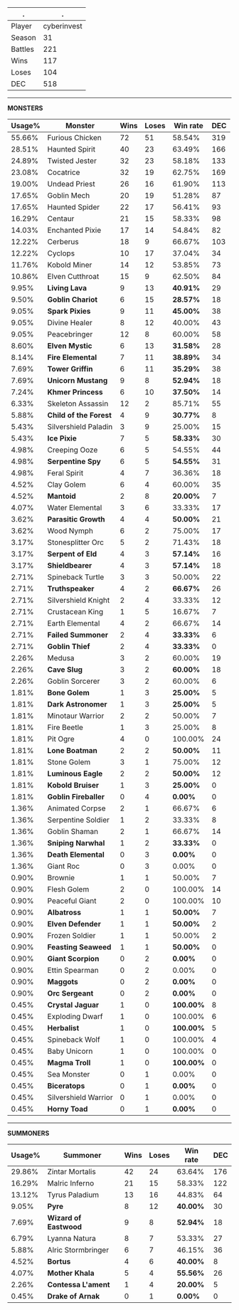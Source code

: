 .|.
|-|-
Player|cyberinvest
Season|31
Battles|221
Wins|117
Loses|104
DEC|518

---
**MONSTERS**

Usage%|Monster|Wins|Loses|Win rate|DEC|
-|-|-|-|-|-|
55.66%|Furious Chicken|72|51|58.54%|319|
28.51%|Haunted Spirit|40|23|63.49%|166|
24.89%|Twisted Jester|32|23|58.18%|133|
23.08%|Cocatrice|32|19|62.75%|169|
19.00%|Undead Priest|26|16|61.90%|113|
17.65%|Goblin Mech|20|19|51.28%|87|
17.65%|Haunted Spider|22|17|56.41%|93|
16.29%|Centaur|21|15|58.33%|98|
14.03%|Enchanted Pixie|17|14|54.84%|82|
12.22%|Cerberus|18|9|66.67%|103|
12.22%|Cyclops|10|17|37.04%|34|
11.76%|Kobold Miner|14|12|53.85%|73|
10.86%|Elven Cutthroat|15|9|62.50%|84|
9.95%|**Living Lava**|9|13|**40.91%**|29|
9.50%|**Goblin Chariot**|6|15|**28.57%**|18|
9.05%|**Spark Pixies**|9|11|**45.00%**|38|
9.05%|Divine Healer|8|12|40.00%|43|
9.05%|Peacebringer|12|8|60.00%|58|
8.60%|**Elven Mystic**|6|13|**31.58%**|28|
8.14%|**Fire Elemental**|7|11|**38.89%**|34|
7.69%|**Tower Griffin**|6|11|**35.29%**|38|
7.69%|**Unicorn Mustang**|9|8|**52.94%**|18|
7.24%|**Khmer Princess**|6|10|**37.50%**|14|
6.33%|Skeleton Assassin|12|2|85.71%|55|
5.88%|**Child of the Forest**|4|9|**30.77%**|8|
5.43%|Silvershield Paladin|3|9|25.00%|15|
5.43%|**Ice Pixie**|7|5|**58.33%**|30|
4.98%|Creeping Ooze|6|5|54.55%|44|
4.98%|**Serpentine Spy**|6|5|**54.55%**|31|
4.98%|Feral Spirit|4|7|36.36%|18|
4.52%|Clay Golem|6|4|60.00%|35|
4.52%|**Mantoid**|2|8|**20.00%**|7|
4.07%|Water Elemental|3|6|33.33%|17|
3.62%|**Parasitic Growth**|4|4|**50.00%**|21|
3.62%|Wood Nymph|6|2|75.00%|17|
3.17%|Stonesplitter Orc|5|2|71.43%|18|
3.17%|**Serpent of Eld**|4|3|**57.14%**|16|
3.17%|**Shieldbearer**|4|3|**57.14%**|18|
2.71%|Spineback Turtle|3|3|50.00%|22|
2.71%|**Truthspeaker**|4|2|**66.67%**|26|
2.71%|Silvershield Knight|2|4|33.33%|12|
2.71%|Crustacean King|1|5|16.67%|7|
2.71%|Earth Elemental|4|2|66.67%|14|
2.71%|**Failed Summoner**|2|4|**33.33%**|6|
2.71%|**Goblin Thief**|2|4|**33.33%**|0|
2.26%|Medusa|3|2|60.00%|19|
2.26%|**Cave Slug**|3|2|**60.00%**|18|
2.26%|Goblin Sorcerer|3|2|60.00%|6|
1.81%|**Bone Golem**|1|3|**25.00%**|5|
1.81%|**Dark Astronomer**|1|3|**25.00%**|5|
1.81%|Minotaur Warrior|2|2|50.00%|7|
1.81%|Fire Beetle|1|3|25.00%|8|
1.81%|Pit Ogre|4|0|100.00%|24|
1.81%|**Lone Boatman**|2|2|**50.00%**|11|
1.81%|Stone Golem|3|1|75.00%|12|
1.81%|**Luminous Eagle**|2|2|**50.00%**|12|
1.81%|**Kobold Bruiser**|1|3|**25.00%**|0|
1.81%|**Goblin Fireballer**|0|4|**0.00%**|0|
1.36%|Animated Corpse|2|1|66.67%|6|
1.36%|Serpentine Soldier|1|2|33.33%|8|
1.36%|Goblin Shaman|2|1|66.67%|14|
1.36%|**Sniping Narwhal**|1|2|**33.33%**|0|
1.36%|**Death Elemental**|0|3|**0.00%**|0|
1.36%|Giant Roc|0|3|0.00%|0|
0.90%|Brownie|1|1|50.00%|7|
0.90%|Flesh Golem|2|0|100.00%|14|
0.90%|Peaceful Giant|2|0|100.00%|10|
0.90%|**Albatross**|1|1|**50.00%**|7|
0.90%|**Elven Defender**|1|1|**50.00%**|2|
0.90%|Frozen Soldier|1|1|50.00%|2|
0.90%|**Feasting Seaweed**|1|1|**50.00%**|0|
0.90%|**Giant Scorpion**|0|2|**0.00%**|0|
0.90%|Ettin Spearman|0|2|0.00%|0|
0.90%|**Maggots**|0|2|**0.00%**|0|
0.90%|**Orc Sergeant**|0|2|**0.00%**|0|
0.45%|**Crystal Jaguar**|1|0|**100.00%**|8|
0.45%|Exploding Dwarf|1|0|100.00%|6|
0.45%|**Herbalist**|1|0|**100.00%**|5|
0.45%|Spineback Wolf|1|0|100.00%|4|
0.45%|Baby Unicorn|1|0|100.00%|0|
0.45%|**Magma Troll**|1|0|**100.00%**|0|
0.45%|Sea Monster|0|1|0.00%|0|
0.45%|**Biceratops**|0|1|**0.00%**|0|
0.45%|Silvershield Warrior|0|1|0.00%|0|
0.45%|**Horny Toad**|0|1|**0.00%**|0|

---
**SUMMONERS**

Usage%|Summoner|Wins|Loses|Win rate|DEC|
-|-|-|-|-|-|
29.86%|Zintar Mortalis|42|24|63.64%|176|
16.29%|Malric Inferno|21|15|58.33%|122|
13.12%|Tyrus Paladium|13|16|44.83%|64|
9.05%|**Pyre**|8|12|**40.00%**|30|
7.69%|**Wizard of Eastwood**|9|8|**52.94%**|18|
6.79%|Lyanna Natura|8|7|53.33%|27|
5.88%|Alric Stormbringer|6|7|46.15%|36|
4.52%|**Bortus**|4|6|**40.00%**|8|
4.07%|**Mother Khala**|5|4|**55.56%**|26|
2.26%|**Contessa L'ament**|1|4|**20.00%**|5|
0.45%|**Drake of Arnak**|0|1|**0.00%**|0|
